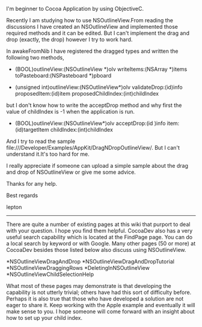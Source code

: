 

I'm beginner to Cocoa Application by using ObjectiveC.

Recently I am studying how to use NSOutlineView.From reading  the discussions I have created an NSOutlineView and implemented those required methods and it can be edited. But I can't implement the drag and drop (exactly, the drop) however I try to work hard.

In awakeFromNib I have registered the dragged types and written the following two methods,

- (BOOL)outlineView:(NSOutlineView *)olv writeItems:(NSArray *)items toPasteboard:(NSPasteboard *)pboard

- (unsigned int)outlineView:(NSOutlineView*)olv validateDrop:(id<NSDraggingInfo>)info proposedItem:(id)item proposedChildIndex:(int)childIndex

but I don't know how to write the acceptDrop method and why first the value of childIndex is -1 when the application is run.

- (BOOL)outlineView:(NSOutlineView*)olv acceptDrop:(id <NSDraggingInfo>)info item:(id)targetItem childIndex:(int)childIndex

And I try to read the sample file:///Developer/Examples/AppKit/DragNDropOutlineView/. But I can't understand it.It's too hard for me.

I really appreciate if someone can upload a simple sample about the drag and drop of NSOutlineView or give me some advice.

Thanks for any help.

Best regards 

lepton

----

There are quite a number of existing pages at this wiki that purport to deal with your question. I hope you find them helpful. CocoaDev also has a very useful search capability which is located at the FindPage page. You can do a local search by keyword or with Google. Many other pages (50 or more) at CocoaDev besides those listed below also discuss using NSOutlineView.


*NSOutlineViewDragAndDrop
*NSOutlineViewDragAndDropTutorial
*NSOutlineViewDraggingRows
*DeletingInNSOutlineView
*NSOutlineViewChildSelectionHelp


What most of these pages may demonstrate is that developing the capability is not utterly trivial; others have had this sort of difficulty before. Perhaps it is also true that those who have developed a solution are not eager to share it. Keep working with the Apple example and eventually it will make sense to you. I hope someone will come forward with an insight about how to set up your child index.
